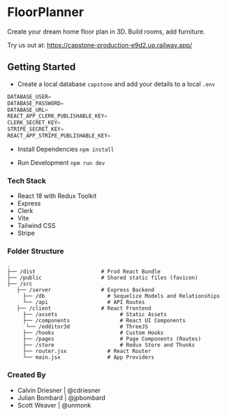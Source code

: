 # FloorPlanner

Create your dream home floor plan in 3D. Build rooms, add furniture.

Try us out at: https://capstone-production-e9d2.up.railway.app/

## Getting Started

- Create a local database `capstone` and add your details to a local `.env`

```js
DATABASE_USER=
DATABASE_PASSWORD=
DATABASE_URL=
REACT_APP_CLERK_PUBLISHABLE_KEY=
CLERK_SECRET_KEY=
STRIPE_SECRET_KEY=
REACT_APP_STRIPE_PUBLISHABLE_KEY=
```

- Install Dependencies
  `npm install`

- Run Development
  `npm run dev`

### Tech Stack

- React 18 with Redux Toolkit
- Express
- Clerk
- Vite
- Tailwind CSS
- Stripe

### Folder Structure

    .
    ├── /dist                     # Prod React Bundle
    ├── /public                   # Shared static files (favicon)
    ├── /src
       ├── /server                # Express Backend
         ├── /db                    # Sequelize Models and Relationships
         └── /api                   # API Routes
       ├── /client                # React Frontend
         ├── /assets                    # Static Assets
         ├── /components                # React UI Components
          └── /edditor3d                # ThreeJS
         ├── /hooks                     # Custom Hooks
         ├── /pages                     # Page Components (Routes)
         ├── /store                     # Redux Store and Thunks
         ├── router.jsx             # React Router
         └── main.jsx               # App Providers

### Created By

- Calvin Driesner | @cdriesner
- Julian Bombard | @jpbombard
- Scott Weaver | @unmonk
